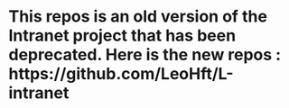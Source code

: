 <h1> This repos is an old version of the Intranet project that has been deprecated. Here is the new repos : https://github.com/LeoHft/L-intranet </h1>
